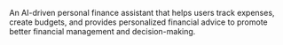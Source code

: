 An AI-driven personal finance assistant that helps users track expenses, create budgets, and provides personalized financial advice to promote better financial management and decision-making.